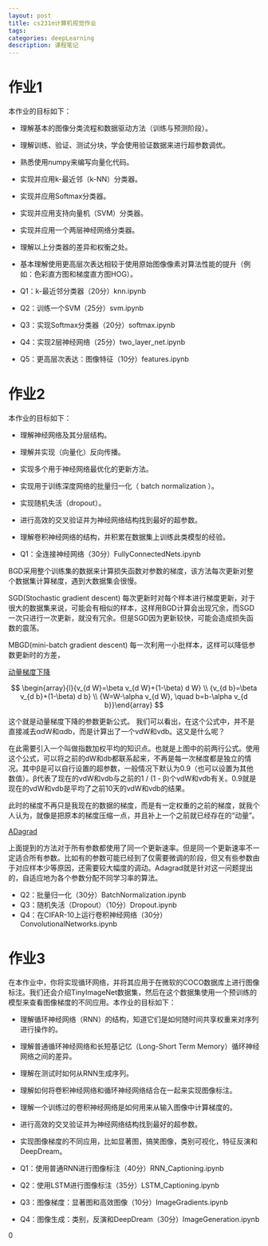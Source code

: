 ```yaml
---
layout: post
title: cs231n计算机视觉作业
tags:
categories: deepLearning
description: 课程笔记
---
```


# 作业1

本作业的目标如下：

* 理解基本的图像分类流程和数据驱动方法（训练与预测阶段）。
* 理解训练、验证、测试分块，学会使用验证数据来进行超参数调优。
* 熟悉使用numpy来编写向量化代码。
* 实现并应用k-最近邻（k-NN）分类器。
* 实现并应用Softmax分类器。
* 实现并应用支持向量机（SVM）分类器。
* 实现并应用一个两层神经网络分类器。
* 理解以上分类器的差异和权衡之处。
* 基本理解使用更高层次表达相较于使用原始图像像素对算法性能的提升（例如：色彩直方图和梯度直方图HOG）。


* Q1：k-最近邻分类器（20分）knn.ipynb
* Q2：训练一个SVM（25分）svm.ipynb
* Q3：实现Softmax分类器（20分）softmax.ipynb
* Q4：实现2层神经网络（25分）two_layer_net.ipynb
* Q5：更高层次表达：图像特征（10分）features.ipynb

# 作业2

本作业的目标如下：

* 理解神经网络及其分层结构。
* 理解并实现（向量化）反向传播。
* 实现多个用于神经网络最优化的更新方法。
* 实现用于训练深度网络的批量归一化（ batch normalization ）。
* 实现随机失活（dropout）。
* 进行高效的交叉验证并为神经网络结构找到最好的超参数。
* 理解卷积神经网络的结构，并积累在数据集上训练此类模型的经验。


* Q1：全连接神经网络（30分）FullyConnectedNets.ipynb

BGD采用整个训练集的数据来计算损失函数对参数的梯度，该方法每次更新对整个数据集计算梯度，遇到大数据集会很慢。

SGD(Stochastic gradient descent) 每次更新时对每个样本进行梯度更新，对于很大的数据集来说，可能会有相似的样本，这样用BGD计算会出现冗余，而SGD一次只进行一次更新，就没有冗余。但是SGD因为更新较快，可能会造成损失函数的震荡。

MBGD(mini-batch gradient descent) 每一次利用一小批样本，这样可以降低参数更新时的方差，


[动量梯度下降](https://blog.csdn.net/yinruiyang94/article/details/77944338)

$$
\begin{array}{l}{v_{d W}=\beta v_{d W}+(1-\beta) d W} \\ {v_{d b}=\beta v_{d b}+(1-\beta) d b} \\ {W=W-\alpha v_{d W}, \quad b=b-\alpha v_{d b}}\end{array}
$$

这个就是动量梯度下降的参数更新公式。
我们可以看出，在这个公式中，并不是直接减去αdW和αdb，而是计算出了一个vdW和vdb。这又是什么呢？

在此需要引入一个叫做指数加权平均的知识点。也就是上图中的前两行公式。使用这个公式，可以将之前的dW和db都联系起来，不再是每一次梯度都是独立的情况。其中β是可以自行设置的超参数，一般情况下默认为0.9（也可以设置为其他数值）。β代表了现在的vdW和vdb与之前的1 / (1 - β)个vdW和vdb有关。0.9就是现在的vdW和vdb是平均了之前10天的vdW和vdb的结果。

此时的梯度不再只是我现在的数据的梯度，而是有一定权重的之前的梯度，就我个人认为，就像是把原本的梯度压缩一点，并且补上一个之前就已经存在的“动量”。

[ADagrad](https://blog.csdn.net/w113691/article/details/82631097)

上面提到的方法对于所有参数都使用了同一个更新速率。但是同一个更新速率不一定适合所有参数。比如有的参数可能已经到了仅需要微调的阶段，但又有些参数由于对应样本少等原因，还需要较大幅度的调动。Adagrad就是针对这一问题提出的，自适应地为各个参数分配不同学习率的算法。

* Q2：批量归一化（30分）BatchNormalization.ipynb
* Q3：随机失活（Dropout）（10分）Dropout.ipynb
* Q4：在CIFAR-10上运行卷积神经网络（30分）ConvolutionalNetworks.ipynb


# 作业3

在本作业中，你将实现循环网络，并将其应用于在微软的COCO数据库上进行图像标注。我们还会介绍TinyImageNet数据集，然后在这个数据集使用一个预训练的模型来查看图像梯度的不同应用。本作业的目标如下：

* 理解循环神经网络（RNN）的结构，知道它们是如何随时间共享权重来对序列进行操作的。
* 理解普通循环神经网络和长短基记忆（Long-Short Term Memory）循环神经网络之间的差异。
* 理解在测试时如何从RNN生成序列。
* 理解如何将卷积神经网络和循环神经网络结合在一起来实现图像标注。
* 理解一个训练过的卷积神经网络是如何用来从输入图像中计算梯度的。
* 进行高效的交叉验证并为神经网络结构找到最好的超参数。
* 实现图像梯度的不同应用，比如显著图，搞笑图像，类别可视化，特征反演和DeepDream。

* Q1：使用普通RNN进行图像标注（40分）RNN_Captioning.ipynb
* Q2：使用LSTM进行图像标注（35分）LSTM_Captioning.ipynb
* Q3：图像梯度：显著图和高效图像（10分）ImageGradients.ipynb
* Q4：图像生成：类别，反演和DeepDream（30分）ImageGeneration.ipynb




0
